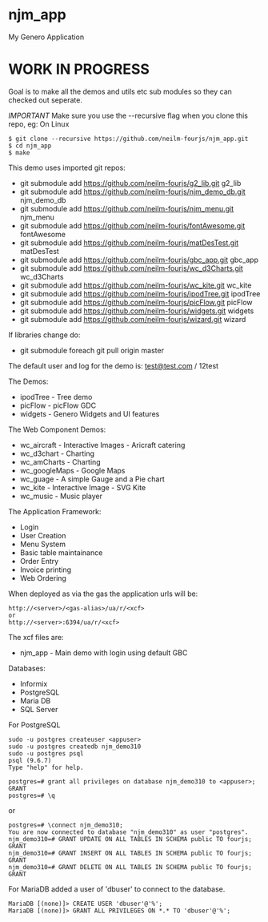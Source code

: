 # njm_app
My Genero Application

# WORK IN PROGRESS
Goal is to make all the demos and utils etc sub modules so they can checked out seperate.


*IMPORTANT* Make sure you use the --recursive flag when you clone this repo, eg: On Linux
```
$ git clone --recursive https://github.com/neilm-fourjs/njm_app.git
$ cd njm_app
$ make
```

This demo uses imported git repos:
* git submodule add https://github.com/neilm-fourjs/g2_lib.git g2_lib
* git submodule add https://github.com/neilm-fourjs/njm_demo_db.git njm_demo_db
* git submodule add https://github.com/neilm-fourjs/njm_menu.git njm_menu
* git submodule add https://github.com/neilm-fourjs/fontAwesome.git fontAwesome
* git submodule add https://github.com/neilm-fourjs/matDesTest.git matDesTest
* git submodule add https://github.com/neilm-fourjs/gbc_app.git gbc_app
* git submodule add https://github.com/neilm-fourjs/wc_d3Charts.git wc_d3Charts
* git submodule add https://github.com/neilm-fourjs/wc_kite.git wc_kite
* git submodule add https://github.com/neilm-fourjs/ipodTree.git ipodTree
* git submodule add https://github.com/neilm-fourjs/picFlow.git picFlow
* git submodule add https://github.com/neilm-fourjs/widgets.git widgets
* git submodule add https://github.com/neilm-fourjs/wizard.git wizard

If libraries change do:
* git submodule foreach git pull origin master


The default user and log for the demo is:
test@test.com / 12test


The Demos:
* ipodTree - Tree demo
* picFlow - picFlow GDC
* widgets - Genero Widgets and UI features


The Web Component Demos:
* wc_aircraft - Interactive Images - Aricraft catering
* wc_d3chart - Charting
* wc_amCharts - Charting
* wc_googleMaps - Google Maps
* wc_guage - A simple Gauge and a Pie chart
* wc_kite - Interactive Image - SVG Kite
* wc_music - Music player


The Application Framework:
* Login
* User Creation
* Menu System
* Basic table maintainance
* Order Entry
* Invoice printing
* Web Ordering



When deployed as via the gas the application urls will be:
```
http://<server>/<gas-alias>/ua/r/<xcf>
or
http://<server>:6394/ua/r/<xcf>
```

The xcf files are:
* njm_app - Main demo with login using default GBC


Databases:
* Informix
* PostgreSQL
* Maria DB
* SQL Server


For PostgreSQL
```
sudo -u postgres createuser <appuser>
sudo -u postgres createdb njm_demo310
sudo -u postgres psql
psql (9.6.7)
Type "help" for help.

postgres=# grant all privileges on database njm_demo310 to <appuser>;
GRANT
postgres=# \q
```

or
```
postgres=# \connect njm_demo310;
You are now connected to database "njm_demo310" as user "postgres".
njm_demo310=# GRANT UPDATE ON ALL TABLES IN SCHEMA public TO fourjs;
GRANT
njm_demo310=# GRANT INSERT ON ALL TABLES IN SCHEMA public TO fourjs;
GRANT
njm_demo310=# GRANT DELETE ON ALL TABLES IN SCHEMA public TO fourjs;
GRANT
```

For MariaDB added a user of 'dbuser' to connect to the database.
```
MariaDB [(none)]> CREATE USER 'dbuser'@'%';
MariaDB [(none)]> GRANT ALL PRIVILEGES ON *.* TO 'dbuser'@'%';
```

